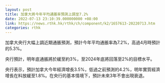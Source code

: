 ```yaml
---
layout: post
title: 加拿大將今年平均通脹率預測上調至7.2%
date: 2022-07-13 23:10:39.000000000 +08:00
link: https://news.rthk.hk/rthk/ch/component/k2/1657613-20220713.htm
categories: rthk
---
```


加拿大央行大幅上調近期通脹預測，預計今年平均通脹率為7.2%，高過4月時預計的5.3%。

央行預計，明年底通脹將於緩至約3%，至2024年底將回落至2%的目標水平。

央行表示，預計加拿大今年經濟增長3.5%，低過之前預測的4.2%，明年實質經濟增長在料放緩至1.8%。在央行的基本情境下，預計未來3年不會出現衰退。
